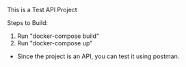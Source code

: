 This is a Test API Project

Steps to Build:
1. Run "docker-compose build"
2. Run "docker-compose up"

- Since the project is an API, you can test it using postman.